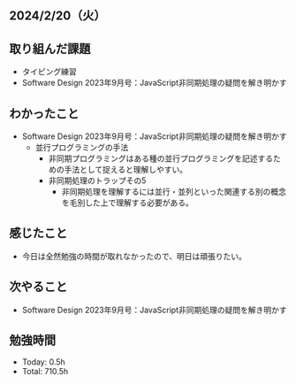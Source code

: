 ## 2024/2/20（火）

## 取り組んだ課題

- タイピング練習
- Software Design 2023年9月号：JavaScript非同期処理の疑問を解き明かす

## わかったこと
- Software Design 2023年9月号：JavaScript非同期処理の疑問を解き明かす
  - 並行プログラミングの手法
    - 非同期プログラミングはある種の並行プログラミングを記述するための手法として捉えると理解しやすい。
    - 非同期処理のトラップその5
      - 非同期処理を理解するには並行・並列といった関連する別の概念を毛別した上で理解する必要がある。

## 感じたこと 
- 今日は全然勉強の時間が取れなかったので、明日は頑張りたい。

## 次やること
- Software Design 2023年9月号：JavaScript非同期処理の疑問を解き明かす

## 勉強時間

- Today: 0.5h
- Total: 710.5h
